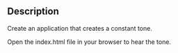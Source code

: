 


Description
-----------

Create an application that creates a constant tone. 

Open the index.html file in your browser to hear the tone.
